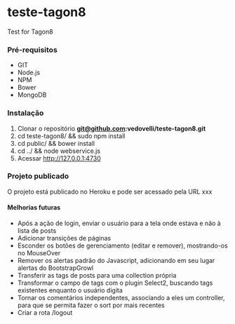 teste-tagon8
============

Test for Tagon8

### Pré-requisitos

* GIT
* Node.js
* NPM
* Bower
* MongoDB

### Instalação

1. Clonar o repositório **git@github.com:vedovelli/teste-tagon8.git**
2. cd teste-tagon8/ && sudo npm install
3. cd public/ && bower install
4. cd ../ && node webservice.js
5. Acessar http://127.0.0.1:4730

### Projeto publicado

O projeto está publicado no Heroku e pode ser acessado pela URL xxx

#### Melhorias futuras

* Após a ação de login, enviar o usuário para a tela onde estava e não à lista de posts
* Adicionar transições de páginas
* Esconder os botões de gerenciamento (editar e remover), mostrando-os no MouseOver
* Remover os alertas padrão do Javascript, adicionando em seu lugar alertas do BootstrapGrowl
* Transferir as tags de posts para uma collection própria
* Transformar o campo de tags com o plugin Select2, buscando tags existentes enquanto o usuário digita
* Tornar os comentários independentes, associando a eles um controller, para que se permita fazer o sort por mais recentes
* Criar a rota /logout